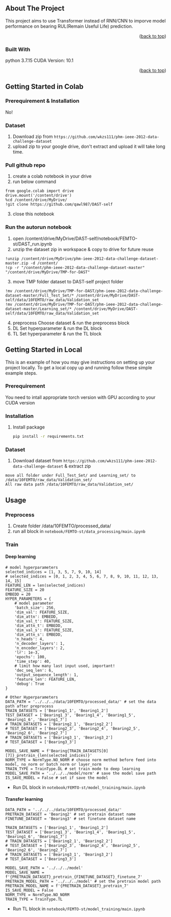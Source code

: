 <!-- Improved compatibility of back to top link: See: https://github.com/othneildrew/Best-README-Template/pull/73 -->
<a name="readme-top"></a>
<!--
*** Thanks for checking out the Best-README-Template. If you have a suggestion
*** that would make this better, please fork the repo and create a pull request
*** or simply open an issue with the tag "enhancement".
*** Don't forget to give the project a star!
*** Thanks again! Now go create something AMAZING! :D
-->



<!-- ABOUT THE PROJECT -->
## About The Project

This project aims to use Transformer instead of RNN/CNN to imporve model performance on bearing RUL(Remain Useful Life) prediction.

<p align="right">(<a href="#readme-top">back to top</a>)</p>



### Built With

python 3.7.15
CUDA Version: 10.1

<p align="right">(<a href="#readme-top">back to top</a>)</p>



<!-- GETTING STARTED -->
## Getting Started in Colab
### Prerequirement & Installation
No!
### Dataset
1. Download zip from `https://github.com/wkzs111/phm-ieee-2012-data-challenge-dataset`
2. upload zip to your google drive, don't extract and upload it will take long time.
### Pull github repo
1. create a colab notebook in your drive
2. run below command
```
from google.colab import drive
drive.mount('/content/drive')
%cd /content/drive/MyDrive/
!git clone https://github.com/qawl987/DAST-self
```
3. close this notebook
### Run the autorun notebook
1. open /content/drive/MyDrive/DAST-self/notebook/FEMTO-st/DAST_run.ipynb
2. unzip the dataset zip in workspace & copy to drive for future reuse
```
!unzip /content/drive/MyDrive/phm-ieee-2012-data-challenge-dataset-master.zip -d /content/
!cp -r "/content/phm-ieee-2012-data-challenge-dataset-master" "/content/drive/MyDrive/TMP-for-DAST"
```
3. move TMP folder dataset to DAST-self project folder
```
!mv /content/drive/MyDrive/TMP-for-DAST/phm-ieee-2012-data-challenge-dataset-master/Full_Test_Set/* /content/drive/MyDrive/DAST-self/data/10FEMTO/raw_data/Validation_set
!mv /content/drive/MyDrive/TMP-for-DAST/phm-ieee-2012-data-challenge-dataset-master/Learning_set/* /content/drive/MyDrive/DAST-self/data/10FEMTO/raw_data/Validation_set
```
4. preprocess
Choose dataset & run the preprocess block
5. DL
Set hyperparameter & run the DL block
6. TL
Set hyperparameter & run the TL block
## Getting Started in Local

This is an example of how you may give instructions on setting up your project locally.
To get a local copy up and running follow these simple example steps.

### Prerequirement

You need to intall appropriate torch version with GPU according to your CUDA version

### Installation

1. Install package
   ```sh
   pip install -r requirements.txt
   ```

### Dataset

1. Download dataset from `https://github.com/wkzs111/phm-ieee-2012-data-challenge-dataset` & extract zip
```
move all folder under Full_Test_Set/ and Learning_set/ to /data/10FEMTO/raw_data/Validation_set/ 
All raw data path /data/10FEMTO/raw_data/Validation_set/
```
<!-- USAGE EXAMPLES -->
## Usage

### Preprocess

1. Create folder /data/10FEMTO/processed_data/
2. run all block in `notebook/FEMTO-st/data_processing/main.ipynb`

### Train
#### Deep learning 
```
# model hyperparameters
selected_indices = [1, 3, 5, 7, 9, 10, 14]
# selected_indices = [0, 1, 2, 3, 4, 5, 6, 7, 8, 9, 10, 11, 12, 13, 14, 15]
FEATURE_LEN = len(selected_indices)
FEATURE_SIZE = 20
EMBEDD = 20
HYPER_PARAMETERS = {
    # model parameter
    'batch_size': 256,
    'dim_val': FEATURE_SIZE,
    'dim_attn': EMBEDD,
    'dim_val_t': FEATURE_SIZE,
    'dim_attn_t': EMBEDD,
    'dim_val_s': FEATURE_SIZE,
    'dim_attn_s': EMBEDD,
    'n_heads': 4,
    'n_decoder_layers': 1,
    'n_encoder_layers': 2,
    'lr': 1e-3,
    'epochs': 100,
    'time_step': 40,
    # limit how many last input used, important!
    'dec_seq_len': 6,
    'output_sequence_length': 1,
    'feature_len': FEATURE_LEN,
    'debug': True
}
```
```
# Other Hyperparameters
DATA_PATH = '../../../data/10FEMTO/processed_data/' # set the data path after preprocess
TRAIN_DATASETS = ['Bearing1_1', 'Bearing1_2']
TEST_DATASET = ['Bearing1_3', 'Bearing1_4', 'Bearing1_5', 'Bearing1_6', 'Bearing1_7']
# TRAIN_DATASETS = ['Bearing2_1', 'Bearing2_2']
# TEST_DATASET = ['Bearing2_3', 'Bearing2_4', 'Bearing2_5', 'Bearing2_6', 'Bearing2_7']
# TRAIN_DATASETS = ['Bearing3_1', 'Bearing3_2']
# TEST_DATASET = ['Bearing3_3']

MODEL_SAVE_NAME = f'Bearing{TRAIN_DATASETS[0][7]}_pretrain_{len(selected_indices)}'
NORM_TYPE = NormType.NO_NORM # choose norm method before feed into model, no_norm or batch_norm or layer_norm
TRAIN_TYPE = TrainType.DL # set train mode to deep learning
MODEL_SAVE_PATH = '../../../model/norm' # save the model save path
IS_SAVE_MODEL = False # set if save the model
```
- Run DL block in `notebook/FEMTO-st/model_training/main.ipynb`
#### Transfer learning
```
DATA_PATH = '../../../data/10FEMTO/processed_data/'
PRETRAIN_DATASET = 'Bearing2' # set pretrain dataset name
FINETUNE_DATASET = 'Bearing3' # set finetune dataset name

TRAIN_DATASETS = ['Bearing1_1', 'Bearing1_2']
TEST_DATASET = ['Bearing1_3', 'Bearing1_4', 'Bearing1_5', 'Bearing1_6', 'Bearing1_7']
# TRAIN_DATASETS = ['Bearing2_1', 'Bearing2_2']
# TEST_DATASET = ['Bearing2_3', 'Bearing2_4', 'Bearing2_5', 'Bearing2_6', 'Bearing2_7']
# TRAIN_DATASETS = ['Bearing3_1', 'Bearing3_2']
# TEST_DATASET = ['Bearing3_3']

MODEL_SAVE_PATH = '../../../model'
MODEL_SAVE_NAME = f'{PRETRAIN_DATASET}_pretrain_{FINETUNE_DATASET}_finetune_7'
PRETRAIN_MODEL_PATH = '../../../model' # set the pretrain model path
PRETRAIN_MODEL_NAME = f'{PRETRAIN_DATASET}_pretrain_7'
IS_SAVE_MODEL = False
NORM_TYPE = NormType.NO_NORM
TRAIN_TYPE = TrainType.TL
```
- Run TL block in `notebook/FEMTO-st/model_training/main.ipynb`

